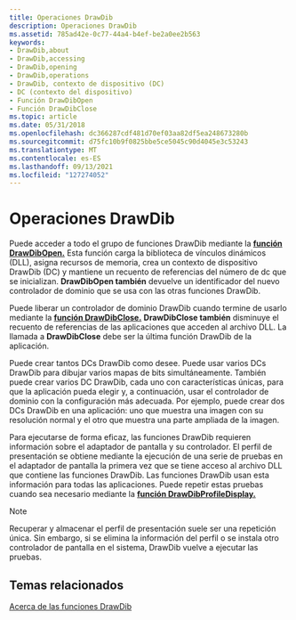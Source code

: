 ```yaml
---
title: Operaciones DrawDib
description: Operaciones DrawDib
ms.assetid: 785ad42e-0c77-44a4-b4ef-be2a0ee2b563
keywords:
- DrawDib,about
- DrawDib,accessing
- DrawDib,opening
- DrawDib,operations
- DrawDib, contexto de dispositivo (DC)
- DC (contexto del dispositivo)
- Función DrawDibOpen
- Función DrawDibClose
ms.topic: article
ms.date: 05/31/2018
ms.openlocfilehash: dc366287cdf481d70ef03aa82df5ea248673280b
ms.sourcegitcommit: d75fc10b9f0825bbe5ce5045c90d4045e3c53243
ms.translationtype: MT
ms.contentlocale: es-ES
ms.lasthandoff: 09/13/2021
ms.locfileid: "127274052"
---
```

# <a name="drawdib-operations"></a>Operaciones DrawDib

Puede acceder a todo el grupo de funciones DrawDib mediante la [**función DrawDibOpen.**](/windows/desktop/api/Vfw/nf-vfw-drawdibopen) Esta función carga la biblioteca de vínculos dinámicos (DLL), asigna recursos de memoria, crea un contexto de dispositivo DrawDib (DC) y mantiene un recuento de referencias del número de dc que se inicializan. **DrawDibOpen también** devuelve un identificador del nuevo controlador de dominio que se usa con las otras funciones DrawDib.

Puede liberar un controlador de dominio DrawDib cuando termine de usarlo mediante la [**función DrawDibClose.**](/windows/desktop/api/Vfw/nf-vfw-drawdibclose) **DrawDibClose también** disminuye el recuento de referencias de las aplicaciones que acceden al archivo DLL. La llamada a **DrawDibClose** debe ser la última función DrawDib de la aplicación.

Puede crear tantos DCs DrawDib como desee. Puede usar varios DCs DrawDib para dibujar varios mapas de bits simultáneamente. También puede crear varios DC DrawDib, cada uno con características únicas, para que la aplicación pueda elegir y, a continuación, usar el controlador de dominio con la configuración más adecuada. Por ejemplo, puede crear dos DCs DrawDib en una aplicación: uno que muestra una imagen con su resolución normal y el otro que muestra una parte ampliada de la imagen.

Para ejecutarse de forma eficaz, las funciones DrawDib requieren información sobre el adaptador de pantalla y su controlador. El perfil de presentación se obtiene mediante la ejecución de una serie de pruebas en el adaptador de pantalla la primera vez que se tiene acceso al archivo DLL que contiene las funciones DrawDib. Las funciones DrawDib usan esta información para todas las aplicaciones. Puede repetir estas pruebas cuando sea necesario mediante la [**función DrawDibProfileDisplay.**](/windows/desktop/api/Vfw/nf-vfw-drawdibprofiledisplay)

> [!Note]  
> Recuperar y almacenar el perfil de presentación suele ser una repetición única. Sin embargo, si se elimina la información del perfil o se instala otro controlador de pantalla en el sistema, DrawDib vuelve a ejecutar las pruebas.

 

## <a name="related-topics"></a>Temas relacionados

<dl> <dt>

[Acerca de las funciones DrawDib](about-the-drawdib-functions.md)
</dt> </dl>

 

 




